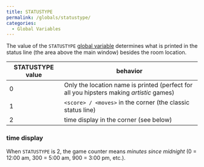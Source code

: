```yaml
---
title: STATUSTYPE
permalink: /globals/statustype/
categories: 
  - Global Variables
---
```


The value of the `STATUSTYPE` [global variable](/basics/global/) determines what is
printed in the status line (the area above the main window) besides the room location.

| STATUSTYPE value | behavior                                                                                 |
|------------------|------------------------------------------------------------------------------------------|
| 0                | Only the location name is printed (perfect for all you hipsters making *artistic* games) |
| 1                | `<score> / <moves>` in the corner (the classic status line)                              |
| 2                | time display in the corner (see below)                                                   |

### time display

When `STATUSTYPE` is 2, the game counter means *minutes since midnight*
(0 = 12:00 am, 300 = 5:00 am, 900 = 3:00 pm, etc.).
